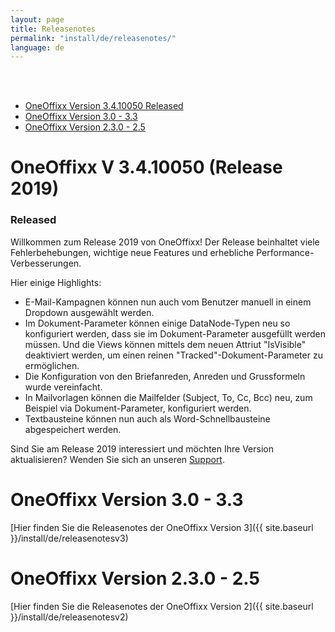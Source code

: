 ```yaml
---
layout: page
title: Releasenotes
permalink: "install/de/releasenotes/"
language: de
---
```

<br/><br/>

- [OneOffixx Version 3.4.10050 <span class="label label-success">Released</span>](#oneoffixx-v-3410050-release-2019)
- [OneOffixx Version 3.0 - 3.3](#oneoffixx-version-30---33)
- [OneOffixx Version 2.3.0 - 2.5](#oneoffixx-version-230---25)


# OneOffixx V 3.4.10050 (Release 2019) 

### <span class="label label-success">Released</span>

Willkommen zum Release 2019 von OneOffixx! Der Release beinhaltet viele Fehlerbehebungen, wichtige neue Features und erhebliche Performance-Verbesserungen. 

Hier einige Highlights:

* E-Mail-Kampagnen können nun auch vom Benutzer manuell in einem Dropdown ausgewählt werden. 
* Im Dokument-Parameter können einige DataNode-Typen neu so konfiguriert werden, dass sie im Dokument-Parameter ausgefüllt werden müssen. Und die Views können mittels dem neuen Attriut "IsVisible" deaktiviert werden, um einen reinen "Tracked"-Dokument-Parameter zu ermöglichen. 
* Die Konfiguration von den Briefanreden, Anreden und Grussformeln wurde vereinfacht.
* In Mailvorlagen können die Mailfelder (Subject, To, Cc, Bcc) neu, zum Beispiel via Dokument-Parameter, konfiguriert werden.
* Textbausteine können nun auch als Word-Schnellbausteine abgespeichert werden.

Sind Sie am Release 2019 interessiert und möchten Ihre Version aktualisieren? Wenden Sie sich an unseren [Support](http://oneoffixx.com/services/support/).


# OneOffixx Version 3.0 - 3.3
[Hier finden Sie die Releasenotes der OneOffixx Version 3]({{ site.baseurl }}/install/de/releasenotesv3)

# OneOffixx Version 2.3.0 - 2.5
[Hier finden Sie die Releasenotes der OneOffixx Version 2]({{ site.baseurl }}/install/de/releasenotesv2)
